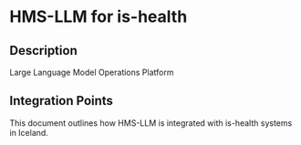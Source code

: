 # HMS-LLM for is-health

## Description

Large Language Model Operations Platform

## Integration Points

This document outlines how HMS-LLM is integrated with is-health systems in Iceland.
